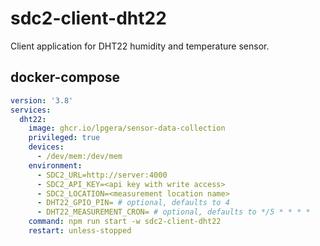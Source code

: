# sdc2-client-dht22

Client application for DHT22 humidity and temperature sensor.

## docker-compose

```yaml
version: '3.8'
services:
  dht22:
    image: ghcr.io/lpgera/sensor-data-collection
    privileged: true
    devices:
      - /dev/mem:/dev/mem
    environment:
      - SDC2_URL=http://server:4000
      - SDC2_API_KEY=<api key with write access>
      - SDC2_LOCATION=<measurement location name>
      - DHT22_GPIO_PIN= # optional, defaults to 4
      - DHT22_MEASUREMENT_CRON= # optional, defaults to */5 * * * *
    command: npm run start -w sdc2-client-dht22
    restart: unless-stopped
```
